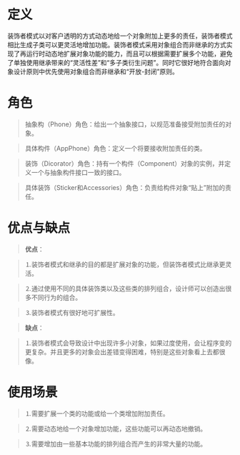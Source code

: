 # 定义

装饰者模式以对客户透明的方式动态地给一个对象附加上更多的责任，装饰者模式相比生成子类可以更灵活地增加功能。装饰者模式采用对象组合而非继承的方式实现了再运行时动态地扩展对象功能的能力，而且可以根据需要扩展多个功能，避免了单独使用继承带来的“灵活性差”和“多子类衍生问题”。同时它很好地符合面向对象设计原则中优先使用对象组合而非继承和“开放-封闭”原则。

# 角色

>抽象构（Phone）角色：给出一个抽象接口，以规范准备接受附加责任的对象。

>具体构件（AppPhone）角色：定义一个将要接收附加责任的类。

>装饰（Dicorator）角色：持有一个构件（Component）对象的实例，并定义一个与抽象构件接口一致的接口。
    
>具体装饰（Sticker和Accessories）角色：负责给构件对象“贴上”附加的责任。

# 优点与缺点

>**优点**：

>⒈装饰者模式和继承的目的都是扩展对象的功能，但装饰者模式比继承更灵活。

>⒉通过使用不同的具体装饰类以及这些类的排列组合，设计师可以创造出很多不同行为的组合。

>⒊装饰者模式有很好地可扩展性。

>**缺点**：

>⒈装饰者模式会导致设计中出现许多小对象，如果过度使用，会让程序变的更复杂。并且更多的对象会出差错变得困难，特别是这些对象看上去都很像。

# 使用场景

>⒈需要扩展一个类的功能或给一个类增加附加责任。

>⒉需要动态地给一个对象增加功能，这些功能可以再动态地撤销。
   
>⒊需要增加由一些基本功能的排列组合而产生的非常大量的功能。